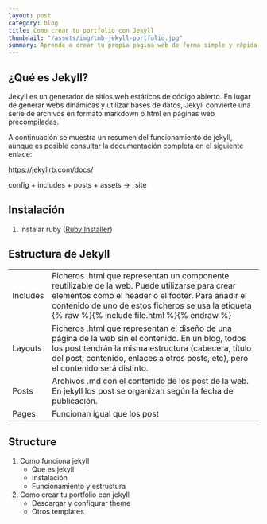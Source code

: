```yaml
---
layout: post
category: blog
title: Como crear tu portfolio con Jekyll
thumbnail: "/assets/img/tmb-jekyll-portfolio.jpg"
summary: Aprende a crear tu propia pagina web de forma simple y rápida. Jekyll es un generador de sitios web estáticos de código abierto. 
---
```


## ¿Qué es Jekyll?

Jekyll es un generador de sitios web estáticos de código abierto. En lugar de generar webs dinámicas y utilizar bases de datos, Jekyll convierte una serie de archivos en formato markdown o html en páginas web precompiladas.

A continuación se muestra un resumen del funcionamiento de jekyll, aunque es posible consultar la documentación completa en el siguiente enlace:

https://jekyllrb.com/docs/

config + includes + posts + assets -> _site

## Instalación

1. Instalar ruby ([Ruby Installer](https://rubyinstaller.org/))

## Estructura de Jekyll

|     |     |
| --- | --- |
| Includes | Ficheros .html que representan un componente reutilizable de la web. Puede utilizarse para crear elementos como el header o el footer. Para añadir el contenido de uno de estos ficheros se usa la etiqueta {% raw %}{% include file.html %}{% endraw %} |
| Layouts | Ficheros .html que representan el diseño de una página de la web sin el contenido. En un blog, todos los post tendrán la misma estructura (cabecera, título del post, contenido, enlaces a otros posts, etc), pero el contenido será distinto. |
| Posts | Archivos .md con el contenido de los post de la web.  En jekyll los post se organizan según la fecha de publicación. |
| Pages | Funcionan igual que los post |

## Structure


1. Como funciona jekyll
    - Que es jekyll
    - Instalación
    - Funcionamiento y estructura
2. Como crear tu portfolio con jekyll
    - Descargar y configurar theme
    - Otros templates
 
<!--more-->




